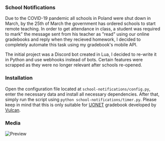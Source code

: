 ### School Notifications
Due to the COVID-19 pandemic all schools in Poland were shut down in March, by the 25th of March the government has ordered schools to start remote teaching. In order to get attendance in class, a student was required to mark" the message sent from his teacher as "read" using our online gradebooks and reply when they recieved homework, I decided to completely automate this task using my gradebook's mobile API.

The initial project was a Discord bot created in Lua, I decided to re-write it in Python and use webhooks instead of bots. Certain features were scrapped as they were no longer relevant after schools re-opened.

### Installation 
Open the configuration file located at `school-notifications/config.py`, enter the necessary data and install all necessary dependencies. After that, simply run the script using `python school-notifications/timer.py`. Please keep in mind that this is only suitable for [UONET](https://www.vulcan.edu.pl/programy/e-dziennik-uonet-87) gradebook developed by [Vulcan](https://www.vulcan.edu.pl/).

### Media 
![Preview](https://i.imgur.com/UnESX3d.png)
